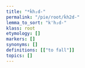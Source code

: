 ```yaml
---
title: "*ḱh₂d-"
permalink: "/pie/root/ḱh2d-"
lemma_to_sort: "k'h₂d-"
klass: root
etymology: []
markers: []
synonyms: []
definitions: [["to fall"]]
topics: []
---
```

